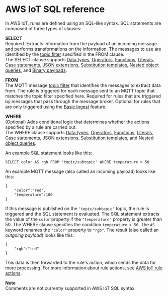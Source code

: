 # AWS IoT SQL reference<a name="iot-sql-reference"></a>

In AWS IoT, rules are defined using an SQL\-like syntax\. SQL statements are composed of three types of clauses:

**SELECT**  
Required\. Extracts information from the payload of an incoming message and performs transformations on the information\. The messages to use are identified by the [topic filter](topics.md#topicfilters) specified in the FROM clause\.  
The SELECT clause supports [Data types](iot-sql-data-types.md), [Operators](iot-sql-operators.md), [Functions](iot-sql-functions.md), [Literals](iot-sql-literals.md), [Case statements](iot-sql-case.md), [JSON extensions](iot-sql-json.md), [Substitution templates](iot-substitution-templates.md), [Nested object queries](iot-sql-nested-queries.md), and [Binary payloads](binary-payloads.md)\.

**FROM**  
The MQTT message [topic filter](topics.md#topicfilters) that identifies the messages to extract data from\. The rule is triggered for each message sent to an MQTT topic that matches the topic filter specified here\. Required for rules that are triggered by messages that pass through the message broker\. Optional for rules that are only triggered using the [Basic Ingest](iot-basic-ingest.md) feature\. 

**WHERE**  
\(Optional\) Adds conditional logic that determines whether the actions specified by a rule are carried out\.   
The WHERE clause supports [Data types](iot-sql-data-types.md), [Operators](iot-sql-operators.md), [Functions](iot-sql-functions.md), [Literals](iot-sql-literals.md), [Case statements](iot-sql-case.md), [JSON extensions](iot-sql-json.md), [Substitution templates](iot-substitution-templates.md), and [Nested object queries](iot-sql-nested-queries.md)\.

An example SQL statement looks like this:

```
SELECT color AS rgb FROM 'topic/subtopic' WHERE temperature > 50
```

An example MQTT message \(also called an incoming payload\) looks like this:

```
{
    "color":"red",
    "temperature":100
}
```

If this message is published on the `'topic/subtopic'` topic, the rule is triggered and the SQL statement is evaluated\. The SQL statement extracts the value of the `color` property if the `"temperature"` property is greater than 50\. The WHERE clause specifies the condition `temperature > 50`\. The `AS` keyword renames the `"color"` property to `"rgb"`\. The result \(also called an *outgoing payload*\) looks like this:

```
{
    "rgb":"red"
}
```

This data is then forwarded to the rule's action, which sends the data for more processing\. For more information about rule actions, see [AWS IoT rule actions](iot-rule-actions.md)\.

**Note**  
Comments are not currently supported in AWS IoT SQL syntax\.
